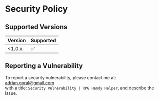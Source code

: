# Security Policy

## Supported Versions

| Version | Supported          |
| ------- | ------------------ |
| <1.0.x  | :white_check_mark: |

## Reporting a Vulnerability

To report a security vulnerability, please contact me at: adrian.goral@gmail.com\
with a title: `Security Vulnerability | RPG Handy Helper`, and describe the issue.
